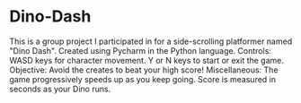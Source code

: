 # Dino-Dash
This is a group project I participated in for a side-scrolling platformer named "Dino Dash". Created using Pycharm in the Python language.
Controls: WASD keys for character movement. Y or N keys to start or exit the game.
Objective: Avoid the creates to beat your high score!
Miscellaneous: The game progressively speeds up as you keep going. Score is measured in seconds as your Dino runs.
